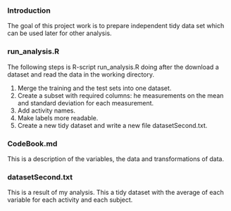### Introduction

The goal of this project work is to prepare independent tidy data set which can be used later for other analysis.

### run_analysis.R

The following steps is R-script run_analysis.R doing after the download a dataset and read the data in the working directory. 

1. Merge the training and the test sets into one dataset.
2. Create a subset with required columns: he measurements on the mean and standard deviation for each measurement. 
3. Add activity names.
4. Make labels more readable.
5. Create a new tidy dataset and write a new file datasetSecond.txt.

### CodeBook.md

This is a description of the variables, the data and transformations of data.

### datasetSecond.txt

This is a result of my analysis.
This a tidy dataset with the average of each variable for each activity and each subject.
